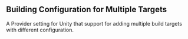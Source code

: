 ## Building Configuration for Multiple Targets

A Provider setting for Unity that support for adding multiple build targets with different configuration.
